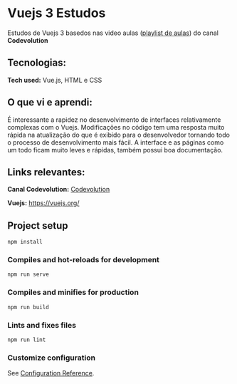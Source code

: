 # Vuejs 3 Estudos

Estudos de Vuejs 3 basedos nas video aulas ([playlist de aulas](https://www.youtube.com/playlist?list=PLC3y8-rFHvwgeQIfSDtEGVvvSEPDkL_1f)) do canal **Codevolution**

## Tecnologias:

**Tech used:** Vue.js, HTML e CSS

## O que vi e aprendi:

É interessante a rapidez no desenvolvimento de interfaces relativamente complexas com o Vuejs. Modificações no código tem uma resposta muito rápida na atualização do que é exibido para o desenvolvedor tornando todo o processo de desenvolvimento mais fácil. A interface e as páginas como um todo ficam muito leves e rápidas, também possui boa documentação.

## Links relevantes:


**Canal Codevolution:** [Codevolution](https://www.youtube.com/channel/UC80PWRj_ZU8Zu0HSMNVwKWw)

**Vuejs:** <https://vuejs.org/>


## Project setup
```
npm install
```

### Compiles and hot-reloads for development
```
npm run serve
```

### Compiles and minifies for production
```
npm run build
```

### Lints and fixes files
```
npm run lint
```

### Customize configuration
See [Configuration Reference](https://cli.vuejs.org/config/).
